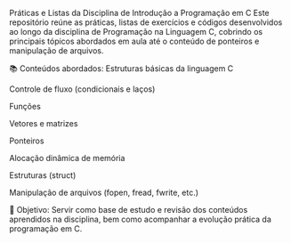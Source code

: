 Práticas e Listas da Disciplina de Introdução a Programação em C
Este repositório reúne as práticas, listas de exercícios e códigos desenvolvidos ao longo da disciplina de Programação na Linguagem C, cobrindo os principais tópicos abordados em aula até o conteúdo de ponteiros e manipulação de arquivos.

📚 Conteúdos abordados:
Estruturas básicas da linguagem C

Controle de fluxo (condicionais e laços)

Funções

Vetores e matrizes

Ponteiros

Alocação dinâmica de memória

Estruturas (struct)

Manipulação de arquivos (fopen, fread, fwrite, etc.)

🎯 Objetivo:
Servir como base de estudo e revisão dos conteúdos aprendidos na disciplina, bem como acompanhar a evolução prática da programação em C.
